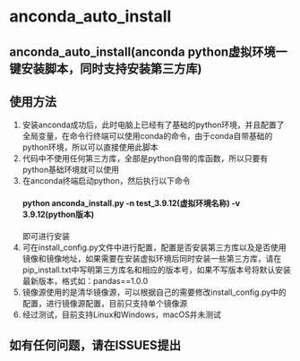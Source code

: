 # anconda_auto_install

## anconda_auto_install(anconda python虚拟环境一键安装脚本，同时支持安装第三方库)

## 使用方法

1. 安装anconda成功后，此时电脑上已经有了基础的python环境，并且配置了全局变量，在命令行终端可以使用conda的命令，由于conda自带基础的python环境，所以可以直接使用此脚本
2. 代码中不使用任何第三方库，全部是python自带的库函数，所以只要有python基础环境就可以使用
3. 在anconda终端启动python，然后执行以下命令
   #### python anconda_install.py -n test_3.9.12(虚拟环境名称) -v 3.9.12(python版本)
   即可进行安装
4. 可在install_config.py文件中进行配置，配置是否安装第三方库以及是否使用镜像和镜像地址，如果需要在安装虚拟环境后同时安装一些第三方库，请在pip_install.txt中写明第三方库名和相应的版本号，如果不写版本号将默认安装最新版本，格式如：pandas==1.0.0
5. 镜像源使用的是清华镜像源，可以根据自己的需要修改install_config.py中的配置，进行镜像源配置，目前只支持单个镜像源
6. 经过测试，目前支持Linux和Windows，macOS并未测试

## 如有任何问题，请在ISSUES提出
